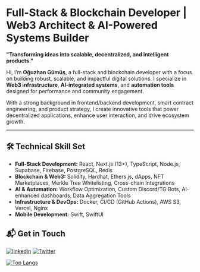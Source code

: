 # Full-Stack & Blockchain Developer | Web3 Architect & AI-Powered Systems Builder

**"Transforming ideas into scalable, decentralized, and intelligent products."**

Hi, I’m **Oğuzhan Gümüş**, a full-stack and blockchain developer with a focus on building robust, scalable, and impactful digital solutions. I specialize in **Web3 infrastructure**, **AI-integrated systems**, and **automation tools** designed for performance and community engagement.

With a strong background in frontend/backend development, smart contract engineering, and product strategy, I create innovative tools that power decentralized applications, enhance user interaction, and drive ecosystem growth.

---

## 🛠️ Technical Skill Set  
- **Full-Stack Development:** React, Next.js (13+), TypeScript, Node.js, Supabase, Firebase, PostgreSQL, Redis  
- **Blockchain & Web3:** Solidity, Hardhat, Ethers.js, dApps, NFT Marketplaces, Merkle Tree Whitelisting, Cross-chain Integrations  
- **AI & Automation:** Workflow Optimization, Custom Discord/TG Bots, AI-enhanced dashboards, Data Aggregation Tools  
- **Infrastructure & DevOps:** Docker, CI/CD (GitHub Actions), AWS S3, Vercel, Nginx  
- **Mobile Development:** Swift, SwiftUI


## 📬 Get in Touch  
[![linkedin](https://img.shields.io/badge/Linkedin-000000?style=for-the-badge&logo=Linkedin&logoColor=white)](https://www.linkedin.com/in/oğuzhan-gümüş-755739197/)
[![Twitter](https://img.shields.io/badge/Twitter-000000?style=for-the-badge&logo=Twitter&logoColor=white)](https://twitter.com/ozziecrypt) 

[![Top Langs](https://github-readme-stats.vercel.app/api/top-langs/?username=oguzhaangumuss)](https://github.com/anuraghazra/github-readme-stats)




